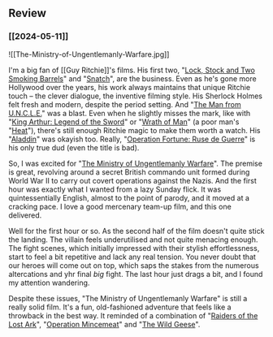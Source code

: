 ## Review

### [[2024-05-11]]

![[The-Ministry-of-Ungentlemanly-Warfare.jpg]]

I'm a big fan of [[Guy Ritchie]]'s films. His first two, "[Lock, Stock and Two Smoking Barrels](https://www.justwatch.com/uk/movie/lock-stock-and-two-smoking-barrels)" and "[Snatch](https://www.justwatch.com/uk/movie/snatch)", are the business. Even as he's gone more Hollywood over the years, his work always maintains that unique Ritchie touch – the clever dialogue, the inventive filming style. His Sherlock Holmes felt fresh and modern, despite the period setting. And "[The Man from U.N.C.L.E.](https://www.justwatch.com/uk/movie/the-man-from-u-n-c-l-e)" was a blast. Even when he slightly misses the mark, like with "[King Arthur: Legend of the Sword](https://www.justwatch.com/uk/movie/king-arthur-legend-of-the-sword)" or "[Wrath of Man](https://www.justwatch.com/uk/movie/wrath-of-man)" (a poor man's "[Heat](https://www.justwatch.com/uk/movie/heat)"), there's still enough Ritchie magic to make them worth a watch. His "[Aladdin](https://www.justwatch.com/uk/movie/aladdin-2019)" was okayish too. Really, "[Operation Fortune: Ruse de Guerre](https://www.justwatch.com/uk/movie/five-eyes)" is his only true dud (even the title is bad).

So, I was excited for "[The Ministry of Ungentlemanly Warfare](https://www.justwatch.com/uk/movie/the-ministry-of-ungentlemanly-warfare)". The premise is great, revolving around a secret British commando unit formed during World War II to carry out covert operations against the Nazis. And the first hour was exactly what I wanted from a lazy Sunday flick. It was quintessentially English, almost to the point of parody, and it moved at a cracking pace. I love a good mercenary team-up film, and this one delivered.

Well for the first hour or so. As the second half of the film doesn't quite stick the landing. The villain feels underutilised and not quite menacing enough. The fight scenes, which initially impressed with their stylish effortlessness, start to feel a bit repetitive and lack any real tension. You never doubt that our heroes will come out on top, which saps the stakes from the numerous altercations and yhr final *big* fight. The last hour just drags a bit, and I found my attention wandering.

Despite these issues, "The Ministry of Ungentlemanly Warfare" is still a really solid film. It's a fun, old-fashioned adventure that feels like a throwback in the best way. It reminded of a combination of "[Raiders of the Lost Ark](https://www.justwatch.com/uk/movie/raiders-of-the-lost-ark)", "[Operation Mincemeat](https://www.justwatch.com/uk/movie/operation-mincemeat)" and "[The Wild Geese](https://www.justwatch.com/uk/movie/the-wild-geese)".